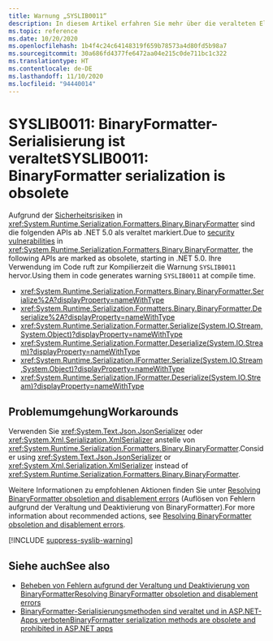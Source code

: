 ```yaml
---
title: Warnung „SYSLIB0011“
description: In diesem Artikel erfahren Sie mehr über die veralteten Elemente, die zur Kompilierzeit die Warnung „SYSLIB0011“ generieren.
ms.topic: reference
ms.date: 10/20/2020
ms.openlocfilehash: 1b4f4c24c64148319f659b78573a4d80fd5b98a7
ms.sourcegitcommit: 30a686fd4377fe6472aa04e215c0de711bc1c322
ms.translationtype: HT
ms.contentlocale: de-DE
ms.lasthandoff: 11/10/2020
ms.locfileid: "94440014"
---
```

# <a name="syslib0011-binaryformatter-serialization-is-obsolete"></a><span data-ttu-id="dbc0d-103">SYSLIB0011: BinaryFormatter-Serialisierung ist veraltet</span><span class="sxs-lookup"><span data-stu-id="dbc0d-103">SYSLIB0011: BinaryFormatter serialization is obsolete</span></span>

<span data-ttu-id="dbc0d-104">Aufgrund der [Sicherheitsrisiken](../../standard/serialization/binaryformatter-security-guide.md#binaryformatter-security-vulnerabilities) in <xref:System.Runtime.Serialization.Formatters.Binary.BinaryFormatter> sind die folgenden APIs ab .NET 5.0 als veraltet markiert.</span><span class="sxs-lookup"><span data-stu-id="dbc0d-104">Due to [security vulnerabilities](../../standard/serialization/binaryformatter-security-guide.md#binaryformatter-security-vulnerabilities) in <xref:System.Runtime.Serialization.Formatters.Binary.BinaryFormatter>, the following APIs are marked as obsolete, starting in .NET 5.0.</span></span> <span data-ttu-id="dbc0d-105">Ihre Verwendung im Code ruft zur Kompilierzeit die Warnung `SYSLIB0011` hervor.</span><span class="sxs-lookup"><span data-stu-id="dbc0d-105">Using them in code generates warning `SYSLIB0011` at compile time.</span></span>

- <xref:System.Runtime.Serialization.Formatters.Binary.BinaryFormatter.Serialize%2A?displayProperty=nameWithType>
- <xref:System.Runtime.Serialization.Formatters.Binary.BinaryFormatter.Deserialize%2A?displayProperty=nameWithType>
- <xref:System.Runtime.Serialization.Formatter.Serialize(System.IO.Stream,System.Object)?displayProperty=nameWithType>
- <xref:System.Runtime.Serialization.Formatter.Deserialize(System.IO.Stream)?displayProperty=nameWithType>
- <xref:System.Runtime.Serialization.IFormatter.Serialize(System.IO.Stream,System.Object)?displayProperty=nameWithType>
- <xref:System.Runtime.Serialization.IFormatter.Deserialize(System.IO.Stream)?displayProperty=nameWithType>

## <a name="workarounds"></a><span data-ttu-id="dbc0d-106">Problemumgehung</span><span class="sxs-lookup"><span data-stu-id="dbc0d-106">Workarounds</span></span>

<span data-ttu-id="dbc0d-107">Verwenden Sie <xref:System.Text.Json.JsonSerializer> oder <xref:System.Xml.Serialization.XmlSerializer> anstelle von <xref:System.Runtime.Serialization.Formatters.Binary.BinaryFormatter>.</span><span class="sxs-lookup"><span data-stu-id="dbc0d-107">Consider using <xref:System.Text.Json.JsonSerializer> or <xref:System.Xml.Serialization.XmlSerializer> instead of <xref:System.Runtime.Serialization.Formatters.Binary.BinaryFormatter>.</span></span>

<span data-ttu-id="dbc0d-108">Weitere Informationen zu empfohlenen Aktionen finden Sie unter [Resolving BinaryFormatter obsoletion and disablement errors](https://aka.ms/binaryformatter) (Auflösen von Fehlern aufgrund der Veraltung und Deaktivierung von BinaryFormatter).</span><span class="sxs-lookup"><span data-stu-id="dbc0d-108">For more information about recommended actions, see [Resolving BinaryFormatter obsoletion and disablement errors](https://aka.ms/binaryformatter).</span></span>

[!INCLUDE [suppress-syslib-warning](../../../includes/suppress-syslib-warning.md)]

## <a name="see-also"></a><span data-ttu-id="dbc0d-109">Siehe auch</span><span class="sxs-lookup"><span data-stu-id="dbc0d-109">See also</span></span>

- [<span data-ttu-id="dbc0d-110">Beheben von Fehlern aufgrund der Veraltung und Deaktivierung von BinaryFormatter</span><span class="sxs-lookup"><span data-stu-id="dbc0d-110">Resolving BinaryFormatter obsoletion and disablement errors</span></span>](https://aka.ms/binaryformatter)
- [<span data-ttu-id="dbc0d-111">BinaryFormatter-Serialisierungsmethoden sind veraltet und in ASP.NET-Apps verboten</span><span class="sxs-lookup"><span data-stu-id="dbc0d-111">BinaryFormatter serialization methods are obsolete and prohibited in ASP.NET apps</span></span>](corefx.md#binaryformatter-serialization-methods-are-obsolete-and-prohibited-in-aspnet-apps)
